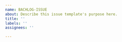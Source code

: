 ```yaml
---
name: BACHLOG-ISSUE
about: Describe this issue template's purpose here.
title: ''
labels: ''
assignees: ''

---
```



